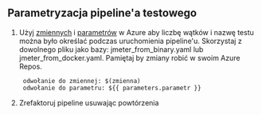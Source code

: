 ## Parametryzacja pipeline'a testowego

1. Użyj [zmiennych](https://docs.microsoft.com/en-us/azure/devops/pipelines/process/variables?view=azure-devops&tabs=yaml%2Cbatch
) i [parametrów](https://docs.microsoft.com/en-us/azure/devops/pipelines/process/runtime-parameters?view=azure-devops&tabs=script) w Azure aby 
liczbę wątków i nazwę testu  można było określać podczas uruchomienia pipeline'u. Skorzystaj z dowolnego pliku jako bazy: jmeter_from_binary.yaml lub jmeter_from_docker.yaml. Pamiętaj by zmiany robić w swoim Azure Repos.
        
        odwołanie do zmiennej: $(zmienna)
        odwołanie do parametru: ${{ parameters.parametr }}
        
2. Zrefaktoruj pipeline usuwając powtórzenia